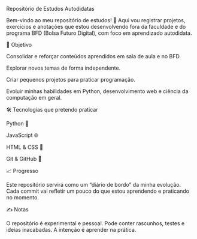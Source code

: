 Repositório de Estudos Autodidatas

Bem-vindo ao meu repositório de estudos! 🚀
Aqui vou registrar projetos, exercícios e anotações que estou desenvolvendo fora da faculdade e do programa BFD (Bolsa Futuro Digital), com foco em aprendizado autodidata.

🎯 Objetivo

Consolidar e reforçar conteúdos aprendidos em sala de aula e no BFD.

Explorar novos temas de forma independente.

Criar pequenos projetos para praticar programação.

Evoluir minhas habilidades em Python, desenvolvimento web e ciência da computação em geral.

🛠️ Tecnologias que pretendo praticar

Python 🐍

JavaScript 🌐

HTML & CSS 🎨

Git & GitHub 🌱

📈 Progresso

Este repositório servirá como um “diário de bordo” da minha evolução.
Cada commit vai refletir um pouco do que estou aprendendo e praticando no momento.

✍️ Notas

O repositório é experimental e pessoal.
Pode conter rascunhos, testes e ideias inacabadas.
A intenção é aprender na prática.
